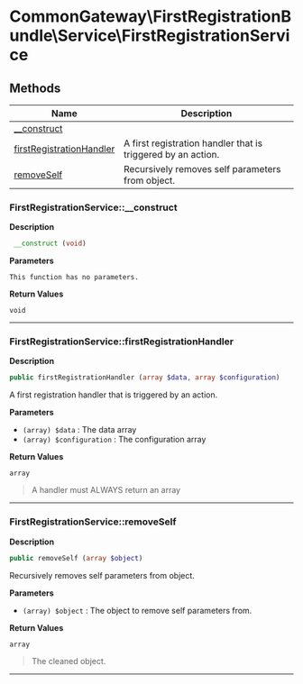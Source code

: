 # CommonGateway\FirstRegistrationBundle\Service\FirstRegistrationService

## Methods

| Name | Description |
|------|-------------|
|[\_\_construct](#firstregistrationservice__construct)||
|[firstRegistrationHandler](#firstregistrationservicefirstregistrationhandler)|A first registration handler that is triggered by an action.|
|[removeSelf](#firstregistrationserviceremoveself)|Recursively removes self parameters from object.|

### FirstRegistrationService::\_\_construct

**Description**

```php
 __construct (void)
```

**Parameters**

`This function has no parameters.`

**Return Values**

`void`

<hr />

### FirstRegistrationService::firstRegistrationHandler

**Description**

```php
public firstRegistrationHandler (array $data, array $configuration)
```

A first registration handler that is triggered by an action.

**Parameters**

*   `(array) $data`
    : The data array
*   `(array) $configuration`
    : The configuration array

**Return Values**

`array`

> A handler must ALWAYS return an array

<hr />

### FirstRegistrationService::removeSelf

**Description**

```php
public removeSelf (array $object)
```

Recursively removes self parameters from object.

**Parameters**

*   `(array) $object`
    : The object to remove self parameters from.

**Return Values**

`array`

> The cleaned object.

<hr />
